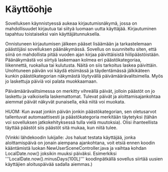# Käyttöohje

Sovelluksen käynnistyessä aukeaa kirjautumisnäkymä, jossa on mahdollisuudet kirjautua tai siityä luomaan uutta käyttäjää. 
Kirjautuminen tapahtuu toistaiseksi vain käyttäjätunnuksella.

Onnistuneen kirjautumisen jälkeen pääset lisäämään ja tarkastelemaan päästöjäsi sovelluksen päänäkymässä. Sovellus on suunniteltu siten, että siinä on mahdollista pitää vuoden ajan kirjaa päivittäisistä 
hiilipäästöistään. Päänäkymästä voi siirtyä laskemaan kolmea eri päästökategoriaa, liikennettä, ruokailua tai kulutusta. 
Näitä on siis tarkoitus laskea päivittäin. Unohtuneen päivän voi käydä etsimässä ja täydentämässä jälkikäteen kunkin päästökategorian näkymästä löytyvällä päivämäärävalitsimella.
Myös jo laskettuja päiviä voi palata muokkaamaan.

Päivämäärävalitsimessa on merkitty vihreällä päivät, jolloin päästöt on jo laskettu ja valkoisella laskemattomat. Tulevat päivät ja aloittamisajankohtaa aiemmat päivät näkyvät
punaisella, eikä niitä voi muokata.

HUOM: Kun avaat jonkin päivän jonkin päästökategorian, sen oletusarvot tallentuvat automaattisesti ja päästökategoria merkitään täytetyksi 
(tähän voi sovelluksen jatkokehityksessä tulla vielä muutoksia). Olisi ihanteellista täyttää päästöt siis päästöt sitä mukaa, kun niitä tulee.

(Vinkki lähdekoodin lukijalle: Jos haluat testata käyttäjää, jonka aloittamispäivä on jonain aiempana ajankohtana, voit etsiä ennen koodin kääntämistä luokan 
NewUserSceneController.java ja vaihtaa kohdan LocalDate.now() joksikin muuksi päiväksi. 
Esimerkiksi '''LocalDate.now().minusDays(100L)''' koodinpätkällä sovellus siirtää uusien käyttäjien aloituspäivää sadalla aiemmas.)
